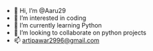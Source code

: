 - 👋 Hi, I’m @Aaru29
- 👀 I’m interested in coding
- 🌱 I’m currently learning Python
- 💞️ I’m looking to collaborate on python projects
- 📫 artipawar2996@gmail.com

<!---
Aaru29/Aaru29 is a ✨ special ✨ repository because its `README.md` (this file) appears on your GitHub profile.
You can click the Preview link to take a look at your changes.
--->
